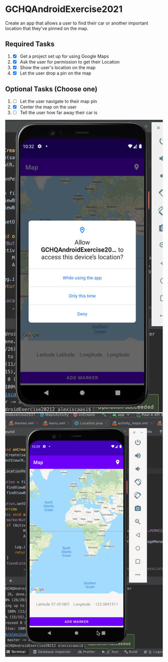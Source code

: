 # GCHQAndroidExercise2021
Create an app that allows a user to find their car or another important location that they've pinned on the map.

## Required Tasks
1. - [X] Get a project set up for using Google Maps 
2. - [X] Ask the user for permission to get their Location
3. - [X] Show the user's location on the map 
4. - [X] Let the user drop a pin on the map
## Optional Tasks (Choose one)
1. - [ ] Let the user navigate to their map pin
2. - [X] Center the map on the user
3. - [ ] Tell the user how far away their car is

![Requesting Location Permission](permissions.png)
![Recording of app](GCHQ.gif)
